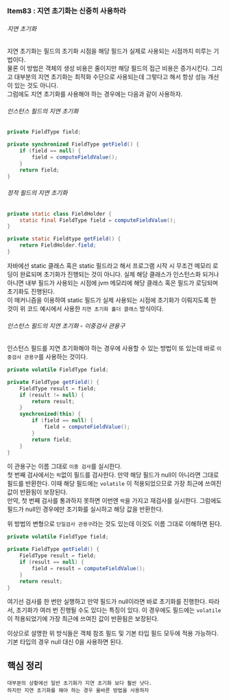 ### Item83 : 지연 초기화는 신중히 사용하라

###### 지연 초기화
지연 초기화는 필드의 초기화 시점을 해당 필드가 실제로 사용되는 시점까지 미루는 기법이다.  
물론 이 방법은 객체의 생성 비용은 줄이지만 해당 필드의 접근 비용은 증가시킨다. 그리고 대부분의 지연 초기화는
최적화 수단으로 사용되는데 그렇다고 해서 항상 성능 개선이 있는 것도 아니다.  
그럼에도 지연 초기화를 사용해야 하는 경우에는 다음과 같이 사용하자.

###### 인스턴스 필드의 지연 초기화
```java
private FieldType field;

private synchronized FieldType getField() {
    if (field == null) {
        field = computeFieldValue();
    }
    return field;
}
```

###### 정적 필드의 지연 초기화
```java
private static class FieldHolder {
    static final FieldType field = computeFieldValue();
}

private static Fieldtype getField() {
    return FieldHolder.field;
}
```
자바에선 static 클래스 혹은 static 필드라고 해서 프로그램 시작 시 무조건 메모리 로딩이 완료되며
초기화가 진행되는 것이 아니다. 실제 해당 클래스가 인스턴스화 되거나 아니면 내부 필드가 사용되는 시점에
jvm 메모리에 해당 클래스 혹은 필드가 로딩되며 초기화도 진행된다.  
이 매커니즘을 이용하여 static 필드가 실제 사용되는 시점에 초기화가 이뤄지도록 한 것이
위 코드 예시에서 사용한 `지연 초기화 홀더 클래스` 방식이다.

###### 인스턴스 필드의 지연 초기화 - 이중검사 관용구
인스턴스 필드를 지연 초기화해야 하는 경우에 사용할 수 있는 방법이 또 있는데 바로 
`이중검사 관용구`를 사용하는 것이다.
```java
private volatile FieldType field;

private FieldType getField() {
    FieldType result = field;
    if (result != null) {
        return result;
    } 
    synchronized(this) {
        if (field == null) {
            field = computeFieldValue();
        }
        return field;
    }
}
```
이 관용구는 이름 그대로 `이중 검사`를 실시한다.  
첫 번째 검사에서는 `락`없이 필드를 검사한다. 만약 해당 필드가 null이 아니라면
그대로 필드를 반환한다. 이때 해당 필드에는 `volatile` 이 적용되었으므로 가장 최근에
쓰여진 값이 반환됨이 보장된다.  
만약, 첫 번째 검사를 통과하지 못하면 이번엔 `락`을 가지고 재검사를 실시한다. 그럼에도 필드가 null인 경우에만
초기화를 실시하고 해당 값을 반환한다.

위 방법의 변형으로 `단일검사 관용구`라는 것도 있는데 이것도 이름 그대로 이해하면 된다.
```java
private volatile FieldType field;

private FieldType getField() {
    FieldType result = field;
    if (result == null) {
        field = result = computeFieldValue();
    }
    return result;
}
```
여기선 검사를 한 번만 실행하고 만약 필드가 null이라면 바로 초기화를 진행한다. 따라서, 초기화가 여러 번
진행될 수도 있다는 특징이 있다. 이 경우에도 필드에는 `volatile`이 적용되었기에 가장 최근에 쓰여진 값이 반환됨은 보장된다.

이상으로 설명한 위 방식들은 객체 참조 필드 및 기본 타입 필드 모두에 적용 가능하다.  
기본 타입의 경우 null 대신 0을 사용하면 된다.

## 핵심 정리
    대부분의 상황에선 일반 초기화가 지연 초기화 보다 훨씬 낫다.
    하지만 지연 초기화를 해야 하는 경우 올바른 방법을 사용하자